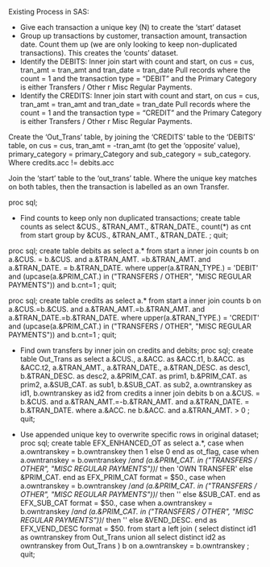 Existing Process in SAS:

-	Give each transaction a unique key (N) to create the ‘start’ dataset
-	Group up transactions by customer, transaction amount, transaction date.  Count them up (we are only looking to keep non-duplicated transactions).  This creates the ‘counts’ dataset.
-	Identify the DEBITS:
Inner join start with count and start, on cus = cus, tran_amt = tran_amt and tran_date = tran_date
Pull records where the count = 1 and the transaction type = “DEBIT” and the Primary Category is either Transfers / Other r Misc Regular Payments.
-	Identify the CREDITS:
Inner join start with count and start, on cus = cus, tran_amt = tran_amt and tran_date = tran_date
Pull records where the count = 1 and the transaction type = “CREDIT” and the Primary Category is either Transfers / Other r Misc Regular Payments.

Create the ‘Out_Trans’ table, by joining the ‘CREDITS’ table to the ‘DEBITS’ table, on cus = cus, tran_amt = -tran_amt (to get the ‘opposite’ value), primary_category = primary_Category and sub_category = sub_category. Where credits.acc != debits.acc

Join the ‘start’ table to the ‘out_trans’ table.  Where the unique key matches on both tables, then the transaction is labelled as an own Transfer.

proc sql;
* Find counts to keep only non duplicated transactions;
create table counts as 
select &CUS., &TRAN_AMT., &TRAN_DATE., count(*) as cnt
from start
group by &CUS., &TRAN_AMT., &TRAN_DATE.
;
quit;

proc sql;
create table debits as 
select a.*
from start a 
inner join counts b 
on a.&CUS. = b.&CUS. and 
   a.&TRAN_AMT. =b.&TRAN_AMT. and 
   a.&TRAN_DATE. = b.&TRAN_DATE.
where upper(a.&TRAN_TYPE.) = 'DEBIT' and (upcase(a.&PRIM_CAT.) in ("TRANSFERS / OTHER", "MISC REGULAR PAYMENTS"))
	  and b.cnt=1
;
quit;

proc sql;
create table credits as 
select a.*
from start a 
inner join counts b 
on a.&CUS.=b.&CUS. and 
   a.&TRAN_AMT.=b.&TRAN_AMT. and 
   a.&TRAN_DATE.=b.&TRAN_DATE.
where upper(a.&TRAN_TYPE.) = 'CREDIT' and (upcase(a.&PRIM_CAT.) in ("TRANSFERS / OTHER", "MISC REGULAR PAYMENTS")) and 
      b.cnt=1
;
quit;

* Find own transfers by inner join on credits and debits;
proc sql;
create table Out_Trans as 
select a.&CUS., a.&ACC. as &ACC.t1, b.&ACC. as &ACC.t2,
	a.&TRAN_AMT., a.&TRAN_DATE.,
	a.&TRAN_DESC. as desc1, b.&TRAN_DESC. as desc2,
	a.&PRIM_CAT. as prim1, b.&PRIM_CAT. as prim2,
	a.&SUB_CAT. as sub1, b.&SUB_CAT. as sub2,
	a.owntranskey as id1, b.owntranskey as id2
from credits a
inner join debits b 
on a.&CUS. = b.&CUS. and 
   a.&TRAN_AMT.=-b.&TRAN_AMT. and 
   a.&TRAN_DATE. = b.&TRAN_DATE.
where a.&ACC. ne b.&ACC. and 
      a.&TRAN_AMT. > 0
;
quit;

* Use appended unique key to overwrite specific rows in original dataset;
proc sql;
create table EFX_ENHANCED_OT as
select a.*,
    case when a.owntranskey = b.owntranskey
      then 1 else 0 end as ot_flag,
    case when a.owntranskey = b.owntranskey /*and (a.&PRIM_CAT. in ("TRANSFERS / OTHER", "MISC REGULAR PAYMENTS"))*/
      then 'OWN TRANSFER' else &PRIM_CAT. end as EFX_PRIM_CAT format = $50.,
    case when a.owntranskey = b.owntranskey  /*and (a.&PRIM_CAT. in ("TRANSFERS / OTHER", "MISC REGULAR PAYMENTS"))*/
      then '' else &SUB_CAT. end as EFX_SUB_CAT format = $50.,
    case when a.owntranskey = b.owntranskey  /*and (a.&PRIM_CAT. in ("TRANSFERS / OTHER", "MISC REGULAR PAYMENTS"))*/
      then '' else &VEND_DESC. end as EFX_VEND_DESC format = $50.
from start a
left join (
	select distinct id1 as owntranskey
	from Out_Trans
	union all
	select distinct id2 as owntranskey
	from Out_Trans
) b
on a.owntranskey = b.owntranskey
;
quit;
